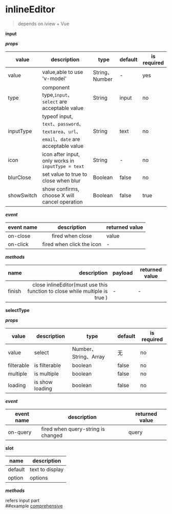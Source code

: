 # inlineEditor
>depends on  iview + Vue

**input**

***props***

| value | description | type | default   | is required |
| --------- | ---------- | ------ | ----- | ---- |
| value     | value,able to use 'v-model'                    | String、Number | -     | yes    |
| type      | component type,`input`、`select` are acceptable value            | String        | input | no    |
| inputType | typeof input, `text`、`password`、`textarea`、`url`、`email`、`date` are acceptable value | String  | text  | no    |
| icon      | icon after input, only works in `inputType = text `  | String        | -     | no    |
| blurClose | set value to true to close when blur                           | Boolean       | false | no    |
| showSwitch | show confirms, choose X will cancel operation | Boolean | false | true |

 ***event***

| event name      |        description        |  returned value   |
| -------- | :--------------: | ----- |
| on-close |    fired when close     | value |
| on-click | fired when click the icon | -     |

 ***methods***

| name    | description | payload   |  returned value |
| ------ | -------------: | ---- | ---- |
| finish | close inlineEditor(must use this function to close while multiple is true ) | -    | -    |

 **selectType**

 ***props***

| value | description | type | default   | is required |
| ---------- | ------- | ------------------- | ----- | ---- |
| value      | select  | Number、String、Array | 无     | no    |
| filterable | is filterable  | boolean             | false | no    |
| multiple   | is multiple  | boolean             | false | no    |
| loading    | is show loading | boolean             | false | no    |

   ***event***

| event name      |        description        |  returned value   |
| -------- | -------- | ----- |
| on-query | fired when query-string is changed | query |

   **slot**

| name     | description      |
| ------ | ------- |
| default      | text to display |
| option | options  |

  ***methods***

  refers input part
​     
  ##example
   [comprehensive](./dist/example.html)
